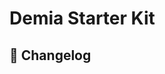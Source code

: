# Demia Starter Kit

<!-- [![Netlify Status](https://api.netlify.com/api/v1/badges/4062d902-74a9-438c-af6e-667de81ac898/deploy-status)](https://app.netlify.com/projects/lucar/deploys) -->

## 🚀 Changelog
